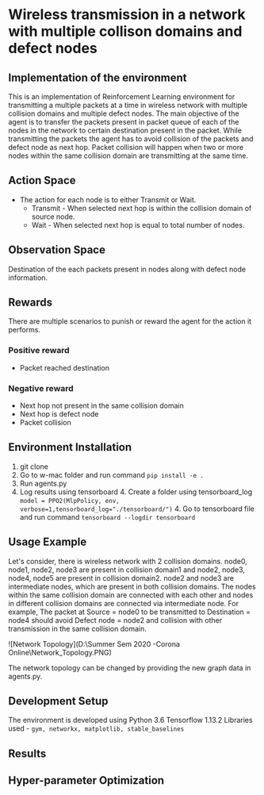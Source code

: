 # Wireless transmission in a network with multiple collison domains and defect nodes

## Implementation of the environment
This is an implementation of Reinforcement Learning environment for transmitting a multiple packets at a time in wireless network with multiple collision domains and multiple defect nodes. The main objective of the agent is to transfer the packets present in packet queue of each of the nodes in the network to certain destination present in the packet. While transmitting the packets the agent has to avoid collision of the packets and defect node as next hop. Packet collision will happen when two or more nodes within the same collision domain are transmitting at the same time.


## Action Space
* The action for each node is to either Transmit or Wait.
    * Transmit - When selected next hop is within the collision domain of source node.
    * Wait - When selected next hop is equal to total number of nodes.



## Observation Space
Destination of the each packets present in nodes along with defect node information.

## Rewards
There are multiple scenarios to punish or reward the agent for the action it performs.
### Positive reward
* Packet reached destination
### Negative reward
* Next hop not present in the same collision domain
* Next hop is defect node
* Packet collision

## Environment Installation
1. git clone <git repo url>
2. Go to w-mac folder and run command `pip install -e .`
3. Run agents.py
4. Log results using tensorboard
    4. Create a folder using tensorboard_log `model = PPO2(MlpPolicy, env, verbose=1,tensorboard_log="./tensorboard/")`
    4. Go to tensorboard file and run command `tensorboard --logdir tensorboard`


## Usage Example
Let's consider, there is wireless network with 2 collision domains. node0, node1, node2, node3 are present in collision domain1 and node2, node3, node4, node5 are present in collision domain2. node2 and node3 are intermediate nodes, which are present in both collision domains. The nodes within the same collision domain are connected with each other and nodes in different collision domains are connected via intermediate node. For example, The packet at Source = node0 to be transmitted to Destination = node4 should avoid Defect node = node2 and collision with other transmission in the same collision domain.

![Network Topology](D:\Summer Sem 2020 -Corona Online\Network_Topology.PNG)

The network topology can be changed by providing the new graph data in agents.py.

## Development Setup
The environment is developed using Python 3.6
Tensorflow 1.13.2
Libraries used - `gym, networkx, matplotlib, stable_baselines`



## Results



## Hyper-parameter Optimization